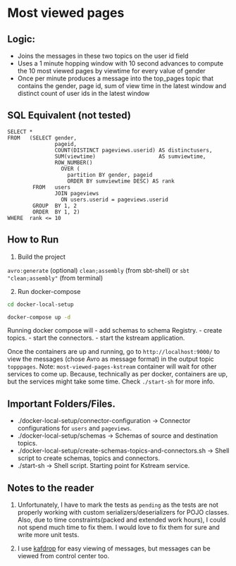 # Most viewed pages

## Logic:
- Joins the messages in these two topics on the user id field
- Uses a 1 minute hopping window with 10 second advances to compute the 10 most viewed
pages by viewtime for every value of gender
- Once per minute produces a message into the top_pages topic that contains the gender,
page id, sum of view time in the latest window and distinct count of user ids in the latest
window

## SQL Equivalent (not tested)

```
SELECT * 
FROM   (SELECT gender, 
               pageid, 
               COUNT(DISTINCT pageviews.userid) AS distinctusers, 
               SUM(viewtime)                    AS sumviewtime, 
               ROW_NUMBER() 
                 OVER ( 
                   partition BY gender, pageid 
                   ORDER BY sumviewtime DESC) AS rank 
        FROM   users 
               JOIN pageviews 
                 ON users.userid = pageviews.userid 
        GROUP  BY 1, 2 
        ORDER  BY 1, 2) 
WHERE  rank <= 10 
```

## How to Run

1. Build the project

`avro:generate` (optional)
`clean;assembly` (from sbt-shell) or `sbt "clean;assembly"` (from terminal)

2. Run docker-compose

```bash
cd docker-local-setup

docker-compose up -d
```

Running docker compose will 
    - add schemas to schema Registry.
    - create topics.
    - start the connectors.
    - start the kstream application.
    
Once the containers are up and running, go to `http://localhost:9000/` to view the messages (chose Avro as message format) in the 
output topic `topppages`.
Note: `most-viewed-pages-kstream` container will wait for other services to come up. Because, technically as per docker,
containers are up, but the services might take some time. Check `./start-sh` for more info.
    
## Important Folders/Files.

- ./docker-local-setup/connector-configuration -> Connector configurations for `users` and `pageviews`.
- ./docker-local-setup/schemas -> Schemas of source and destination topics.
- ./docker-local-setup/create-schemas-topics-and-connectors.sh -> Shell script to create schemas, topics and connectors.
- ./start-sh -> Shell script. Starting point for Kstream service.
    

## Notes to the reader

1. Unfortunately, I have to mark the tests as `pending` as the tests are not properly working with custom 
serializers/deserializers for POJO classes. Also, due to time constraints(packed and extended work hours), 
I could not spend much time to fix them. I would love to fix them for sure and write more unit tests.

2. I use [kafdrop](https://github.com/obsidiandynamics/kafdrop) for easy viewing of messages, but messages can be viewed 
from control center too.

